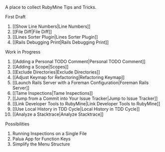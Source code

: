 A place to collect RubyMine Tips and Tricks.

First Draft

1. [[Show Line Numbers|Line Numbers]]
1. [[File Diff|File Diff]]
1. [[Lines Sorter Plugin|Lines Sorter Plugin]]
1. [[Rails Debugging Print|Rails Debugging Print]]

Work in Progress

1. [[Adding a Personal TODO Comment|Personal TODO Comment]]
1. [[Adding a Scope|Scopes]]
1. [[Exclude Directories|Exclude Directories]]
1. [[Adjust Keymap for Refactoring|Refactoring Keymap]]
1. [[Launch Rails Server with a Foreman Configuration|Foreman Rails Server]]
1. [[Tame Inspections|Tame Inspections]]
1. [[Jump from a Commit into Your Issue Tracker|Jump to Issue Tracker]]
1. [[Link Developer Tools to RubyMine|Link Developer Tools to RubyMine]]
1. [[Use Local History in TDD Cycle|Local History in TDD Cycle]]
1. [[Analyze a Stacktrace|Analyze Stacktrace]]

Possibilities

1. Running Inspections on a Single File
1. Palua App for Function Keys
1. Simplify the Menu Structure
